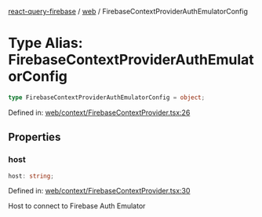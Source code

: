 [react-query-firebase](../../modules.md) / [web](../index.md) / FirebaseContextProviderAuthEmulatorConfig

# Type Alias: FirebaseContextProviderAuthEmulatorConfig

```ts
type FirebaseContextProviderAuthEmulatorConfig = object;
```

Defined in: [web/context/FirebaseContextProvider.tsx:26](https://github.com/vpishuk/react-query-firebase/blob/10e2945f75363a784c3dfc0e90b9f7a489dcc848/web/context/FirebaseContextProvider.tsx#L26)

## Properties

### host

```ts
host: string;
```

Defined in: [web/context/FirebaseContextProvider.tsx:30](https://github.com/vpishuk/react-query-firebase/blob/10e2945f75363a784c3dfc0e90b9f7a489dcc848/web/context/FirebaseContextProvider.tsx#L30)

Host to connect to Firebase Auth Emulator
